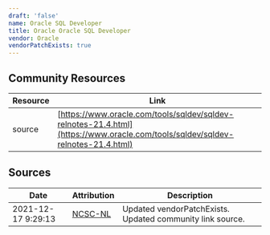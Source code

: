 ```yaml
---
draft: 'false'
name: Oracle SQL Developer
title: Oracle Oracle SQL Developer
vendor: Oracle
vendorPatchExists: true
---
```



## Community Resources
| Resource | Link |
| --- | --- |
| source | [https://www.oracle.com/tools/sqldev/sqldev-relnotes-21.4.html](https://www.oracle.com/tools/sqldev/sqldev-relnotes-21.4.html) |


## Sources
| Date | Attribution | Description |
| --- | --- | --- |
| 2021-12-17 9:29:13 | [NCSC-NL](https://github.com/NCSC-NL/log4shell/blob/main/software/README.md) | Updated vendorPatchExists. Updated community link source.  |
